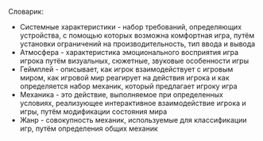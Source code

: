 Словарик:
-   Системные характеристики - набор требований, определяющих устройства, с помощью которых возможна комфортная игра, путём установки ограничений на производительность, тип ввода и вывода
-   Атмосфера - характеристика эмоционального восприятия игра игрока путём визуальных, сюжетные, звуковые особенности игры
-   Геймплей - описывает, как игрок взаимодействует с игровым миром, как игровой мир реагирует на действия игрока и как определяется набор механик, который предлагает игроку игра
-   Механика  - это действие, выполняемое при определенных условиях, реализующее интерактивное взаимодействие игрока и игры, путём модификации состояния мира
-   Жанр - совокупность механик, используемые для классификации игр, путём определения общих механик